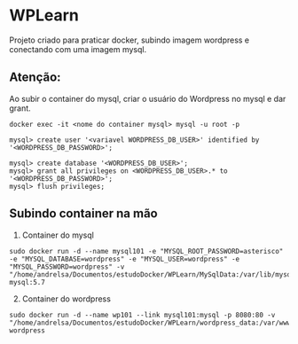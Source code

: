 # WPLearn
Projeto criado para praticar docker, subindo imagem wordpress e conectando com uma imagem mysql.

## Atenção:
Ao subir o container do mysql, criar o usuário do Wordpress no mysql e dar grant.

```
docker exec -it <nome do container mysql> mysql -u root -p

mysql> create user '<variavel WORDPRESS_DB_USER>' identified by '<WORDPRESS_DB_PASSWORD>';

mysql> create database '<WORDPRESS_DB_USER>';
mysql> grant all privileges on <WORDPRESS_DB_USER>.* to '<WORDPRESS_DB_PASSWORD>';
mysql> flush privileges;
```

## Subindo container na mão
1. Container do mysql
```
sudo docker run -d --name mysql101 -e "MYSQL_ROOT_PASSWORD=asterisco" -e "MYSQL_DATABASE=wordpress" -e "MYSQL_USER=wordpress" -e "MYSQL_PASSWORD=wordpress" -v "/home/andrelsa/Documentos/estudoDocker/WPLearn/MySqlData:/var/lib/mysql" mysql:5.7
```


2. Container do wordpress
```
sudo docker run -d --name wp101 --link mysql101:mysql -p 8080:80 -v "/home/andrelsa/Documentos/estudoDocker/WPLearn/wordpress_data:/var/www/html" wordpress


